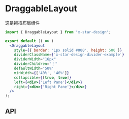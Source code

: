 # DraggableLayout

这是拖拽布局组件

```jsx
import { DraggableLayout } from 'x-star-design';

export default () => (
  <DraggableLayout
    style={{ border: '1px solid #000', height: 500 }}
    dividerClassName={'x-star-design-divider-example'}
    dividerWidth="16px"
    dividerChildren="⋮"
    defaultWidth="50%"
    minWidth={['40%', '40%']}
    collapsible={[true, true]}
    left={<div>{'Left Pane'}</div>}
    right={<div>{'Right Pane'}</div>}
  />
);
```

## API

<API id="DraggableLayout"></API>
